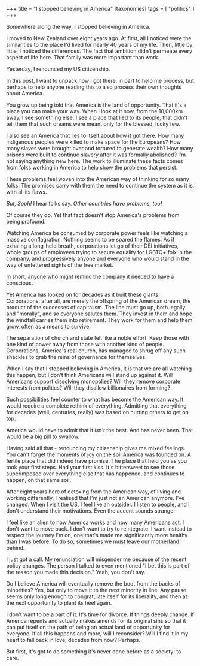 +++
title = "I stopped believing in America"
[taxonomies]
tags = [ "politics" ]
+++

Somewhere along the way, I stopped believing in America.

I moved to New Zealand over eight years ago. At first, all I noticed were the similarities to the place I'd lived for nearly 40 years of my life. Then, little by little, I noticed the differences. The fact that ambition didn't permeate every aspect of life here. That family was more important than work.

Yesterday, I renounced my US citizenship.

In this post, I want to unpack how I got there, in part to help me process, but perhaps to help anyone reading this to also process their own thoughts about America.

You grow up being told that America is the land of opportunity. That it's a place you can make your way. When I look at it now, from the 10,000km away, I see something else. I see a place that lied to its people, that didn't tell them that such dreams were meant only for the blessed, lucky few.

I also see an America that lies to itself about how it got there. How many indigenous peoples were killed to make space for the Europeans? How many slaves were brought over and tortured to generate wealth? How many prisons were built to continue slavery after it was formally abolished? I'm not saying anything new here. The work to illuminate these facts comes from folks working in America to help show the problems that persist.

These problems feel woven into the American way of thinking for so many folks. The promises carry with them the need to continue the system as it is, with all its flaws.

_But, Soph!_ I hear folks say. _Other countries have problems, too!_

Of course they do. Yet that fact doesn't stop America's problems from being profound.

Watching America be consumed by corporate power feels like watching a massive conflagration. Nothing seems to be spared the flames. As if exhaling a long-held breath, corporations let go of their DEI initiatives, whole groups of employees trying to secure equality for LGBTQ+ folx in the company, and progressively anyone and everyone who would stand in the way of unfettered sights of the free market.

In short, anyone who might remind the company it needed to have a conscious.

Yet America has looked on for decades as it built these giants. Corporations, after all, are merely the offspring of the American dream, the product of the successes of capitalism. The line must go up, both legally and "morally", and so everyone salutes them. They invest in them and hope the windfall carries them into retirement. They work for them and help them grow, often as a means to survive.

The separation of church and state felt like a noble effort. Keep those with one kind of power away from those with another kind of people. Corporations, America's real church, has managed to shrug off any such shackles to grab the reins of governance for themselves.

When I say that I stopped believing in America, it is that we are all watching this happen, but I don't think Americans will stand up against it. Will Americans support dissolving monopolies? Will they remove corporate interests from politics? Will they disallow billionaires from forming?

Such possibilities feel counter to what has become the American way. It would require a complete rethink of everything. Admitting that everything for decades (well, centuries, really) was based on hurting others to get on top.

America would have to admit that it _isn't_ the best. And has never been. That would be a big pill to swallow.

Having said all that - renouncing my citizenship gives me mixed feelings. You can't forget the moments of joy on the soil America was founded on. A fertile place that did indeed have promise. The place that held you as you took your first steps. Had your first kiss. It's bittersweet to see those superimposed over everything else that has happened, and continues to happen, on that same soil.

After eight years here of detoxing from the American way, of living and working differently, I realised that I'm just not an American anymore. I've changed. When I visit the US, I feel like an outsider. I listen to people, and I don't understand their motivations. Even the accent sounds strange.

I feel like an alien to how America works and how many Americans act. I don't want to move back. I don't want to try to reintegrate. I want instead to respect the journey I'm on, one that's made me significantly more healthy than I was before. To do so, sometimes we must leave our motherland behind.

I just got a call. My renunciation will misgender me because of the recent policy changes. The person I talked to even mentioned "I bet this is part of the reason you made this decision." Yeah, you don't say.

Do I believe America will eventually remove the boot from the backs of minorities? Yes, but only to move it to the next minority in line. Any pause seems only long enough to congratulate itself for its liberality, and then at the next opportunity to plant its heel again.

I don't want to be a part of it. It's time for divorce. If things deeply change. If America repents and actually makes amends for its original sins so that it can put itself on the path of being an actual land of opportunity for everyone. If all this happens and more, will I reconsider? Will I find it in my heart to fall back in love, decades from now? Perhaps.

But first, it's got to do something it's never done before as a society: to care.
